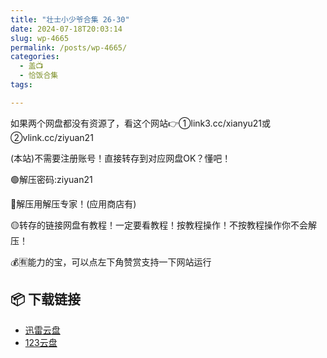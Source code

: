 ```yaml
---
title: "壮士小少爷合集 26-30"
date: 2024-07-18T20:03:14
slug: wp-4665
permalink: /posts/wp-4665/
categories:
  - 盖📺
  - 恰饭合集
tags:

---
```


如果两个网盘都没有资源了，看这个网站👉①link3.cc/xianyu21或②vlink.cc/ziyuan21

(本站)不需要注册账号！直接转存到对应网盘OK？懂吧！

🟢解压密码:ziyuan21

🔵解压用解压专家！(应用商店有)

🟡转存的链接网盘有教程！一定要看教程！按教程操作！不按教程操作你不会解压！

💰🈶能力的宝，可以点左下角赞赏支持一下网站运行

## 📦 下载链接
- [迅雷云盘](https://blziyuan21.com/pay-download/4665?key=07baf2be73&down_id=0)
- [123云盘](https://blziyuan21.com/pay-download/4665?key=07baf2be73&down_id=1)

